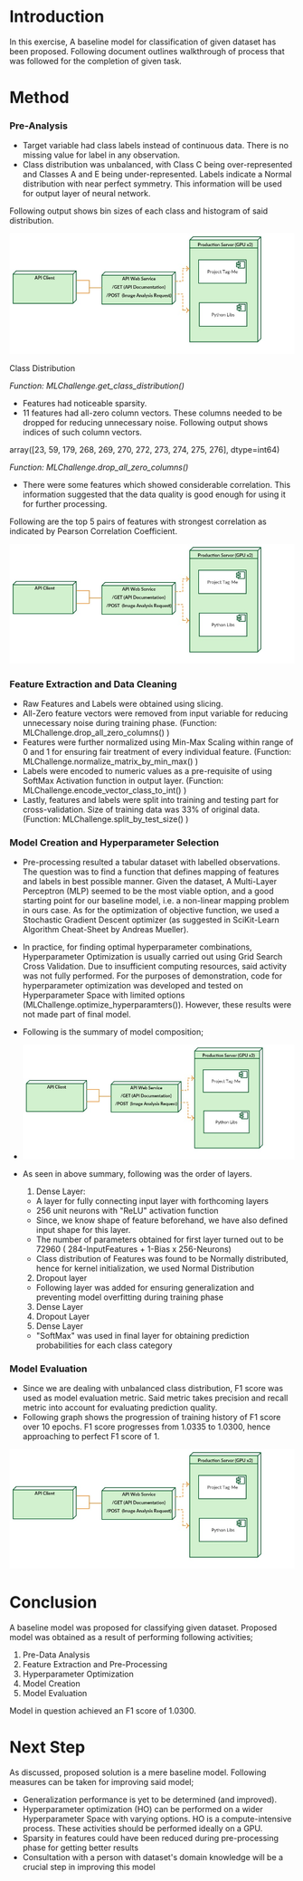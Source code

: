 # Introduction

In this exercise, A baseline model for classification of given dataset has been proposed. Following document outlines walkthrough of process that was followed for the completion of given task.

# Method

### Pre-Analysis

- Target variable had class labels instead of continuous data. There is no missing value for label in any observation.
- Class distribution was unbalanced, with Class C being over-represented and Classes A and E being under-represented. Labels indicate a Normal distribution with near perfect symmetry. This information will be used for output layer of neural network.

Following output shows bin sizes of each class and histogram of said distribution.

![Class Distribution](https://raw.githubusercontent.com/shahshawaiz/tag-me/master/doc/images/deployment%20diag..jpg)

Class Distribution

_Function:  MLChallenge.get\_class\_distribution()_

- Features had noticeable sparsity.
- 11 features had all-zero column vectors. These columns needed to be dropped for reducing unnecessary noise. Following output shows indices of such column vectors.

array([23,  59, 179, 268, 269, 270, 272, 273, 274, 275, 276], dtype=int64)

_Function:  MLChallenge.drop\_all\_zero\_columns()_

- There were some features which showed considerable correlation. This information suggested that the data quality is good enough for using it for further processing.

Following are the top 5 pairs of features with strongest correlation as indicated by Pearson Correlation Coefficient.

![Heat Map](https://raw.githubusercontent.com/shahshawaiz/tag-me/master/doc/images/deployment%20diag..jpg)

### Feature Extraction and Data Cleaning

- Raw Features and Labels were obtained using slicing.
- All-Zero feature vectors were removed from input variable for reducing unnecessary noise during training phase. (Function: MLChallenge.drop\_all\_zero\_columns() )
- Features were further normalized using Min-Max Scaling within range of 0 and 1 for ensuring fair treatment of every individual feature. (Function: MLChallenge.normalize\_matrix\_by\_min\_max() )
- Labels were encoded to numeric values as a pre-requisite of using SoftMax Activation function in output layer. (Function: MLChallenge.encode\_vector\_class\_to\_int() )
- Lastly, features and labels were split into training and testing part for cross-validation. Size of training data was 33% of original data. (Function: MLChallenge.split\_by\_test\_size() )

### Model Creation and Hyperparameter Selection

- Pre-processing resulted a tabular dataset with labelled observations. The question was to find a function that defines mapping of features and labels in best possible manner. Given the dataset, A Multi-Layer Perceptron (MLP) seemed to be the most viable option, and a good starting point for our baseline model, i.e. a non-linear mapping problem in ours case. As for the optimization of objective function, we used a Stochastic Gradient Descent optimizer (as suggested in SciKit-Learn Algorithm Cheat-Sheet by Andreas Mueller).
- In practice, for finding optimal hyperparameter combinations, Hyperparameter Optimization is usually carried out using Grid Search Cross Validation. Due to insufficient computing resources, said activity was not fully performed. For the purposes of demonstration, code for hyperparameter optimization was developed and tested on Hyperparameter Space with limited options (MLChallenge.optimize\_hyperparamters()). However, these results were not made part of final model.

- Following is the summary of model composition;
- ![Model SUmmary](https://raw.githubusercontent.com/shahshawaiz/tag-me/master/doc/images/deployment%20diag..jpg)

- As seen in above summary, following was the order of layers.
  1. Dense Layer:
    - A layer for fully connecting input layer with forthcoming layers
    - 256 unit neurons with &quot;ReLU&quot; activation function
    - Since, we know shape of feature beforehand, we have also defined input shape for this layer.
    - The number of parameters obtained for first layer turned out to be 72960 ( 284-InputFeatures + 1-Bias x 256-Neurons)
    - Class distribution of Features was found to be Normally distributed, hence for kernel initialization, we used Normal Distribution
  2. Dropout layer
    - Following layer was added for ensuring generalization and preventing model overfitting during training phase
  3. Dense Layer
  4. Dropout Layer
  5. Dense Layer
    - &quot;SoftMax&quot; was used in final layer for obtaining prediction probabilities for each class category

### Model Evaluation

- Since we are dealing with unbalanced class distribution, F1 score was used as model evaluation metric. Said metric takes precision and recall metric into account for evaluating prediction quality.
- Following graph shows the progression of training history of F1 score over 10 epochs. F1 score progresses from 1.0335 to 1.0300, hence approaching to perfect F1 score of 1.

![Traiing HIstory](https://raw.githubusercontent.com/shahshawaiz/tag-me/master/doc/images/deployment%20diag..jpg)

#

# Conclusion

A baseline model was proposed for classifying given dataset. Proposed model was obtained as a result of performing following activities;

1. Pre-Data Analysis
2. Feature Extraction and Pre-Processing
3. Hyperparameter Optimization
4. Model Creation
5. Model Evaluation

Model in question achieved an F1 score of 1.0300.

# Next Step

As discussed, proposed solution is a mere baseline model. Following measures can be taken for improving said model;

- Generalization performance is yet to be determined (and improved).
- Hyperparameter optimization (HO) can be performed on a wider Hyperparameter Space with varying options. HO is a compute-intensive process. These activities should be performed ideally on a GPU.
- Sparsity in features could have been reduced during pre-processing phase for getting better results
- Consultation with a person with dataset&#39;s domain knowledge will be a crucial step in improving this model